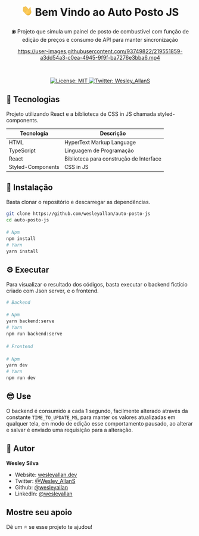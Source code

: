 <h1 align="center">
  <img src="./hi.gif" alt="Mão acenando" width="30px">
  Bem Vindo ao Auto Posto JS
</h1>
<p align="center">⛽ Projeto que simula um painel de posto de combustível com função de edição de preços e consumo de API para manter sincronização</p>

<div align="center">


https://user-images.githubusercontent.com/93749822/219551859-a3dd54a3-c0ea-4945-9f9f-ba7276e3bba6.mp4


</div>

<br />

<p align="center">
  <a href="#" target="_blank">
    <img alt="License: MIT" src="https://img.shields.io/badge/License-MIT-yellow.svg" />
  </a>
  <a href="https://twitter.com/Wesley_AllanS" target="_blank">
    <img alt="Twitter: Wesley_AllanS" src="https://img.shields.io/twitter/follow/Wesley_AllanS.svg?style=social" />
  </a>
</p>

## 🚀 Tecnologias

Projeto utilizando React e a biblioteca de CSS in JS chamada styled-components.

<div align="left">

| Tecnologia        | Descrição                               |
| ----------------- | --------------------------------------- |
| HTML              | HyperText Markup Language               |
| TypeScript        | Linguagem de Programação                |
| React             | Biblioteca para construção de Interface |
| Styled-Components | CSS in JS                               |

</div>

## 📨 Instalação

Basta clonar o repositório e descarregar as dependências.

```bash
git clone https://github.com/wesleyallan/auto-posto-js
cd auto-posto-js

# Npm
npm install
# Yarn
yarn install
```

## ⚙ Executar

Para visualizar o resultado dos códigos, basta executar o backend fictício criado com Json server, e o frontend.

```bash
# Backend

# Npm
yarn backend:serve
# Yarn
npm run backend:serve

# Frontend

# Npm
yarn dev
# Yarn
npm run dev
```

## 😎 Use

O backend é consumido a cada 1 segundo, facilmente alterado através da constante `TIME_TO_UPDATE_MS`, para manter os valores atualizadas em qualquer tela, em modo de edição esse comportamento pausado, ao alterar e salvar é enviado uma requisição para a alteração.

## 👤 Autor

**Wesley Silva**

- Website: [wesleyallan.dev](https://wesleyallan.dev)
- Twitter: [@Wesley_AllanS](https://twitter.com/Wesley_AllanS)
- Github: [@wesleyallan](https://github.com/wesleyallan)
- LinkedIn: [@wesleyallan](https://linkedin.com/in/wesleyallan)

## Mostre seu apoio

Dê um ⭐️ se esse projeto te ajudou!
